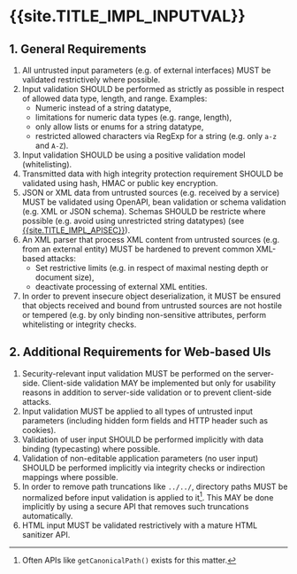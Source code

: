 <title>{{site.TITLE_IMPL_INPUTVAL}</title>

# {{site.TITLE_IMPL_INPUTVAL}}

## 1. General Requirements
1. All untrusted input parameters (e.g. of external interfaces) MUST be validated restrictively where possible.
2. Input validation SHOULD be performed as strictly as possible in respect of allowed data type, length, and range. Examples:
    - Numeric instead of a string datatype,
    - limitations for numeric data types (e.g. range, length),
    - only allow lists or enums for a string datatype,
    - restricted allowed characters via RegExp for a string (e.g. only `a-z` and `A-Z`).
3. Input validation SHOULD be using a positive validation model (whitelisting).
4. Transmitted data with high integrity protection requirement SHOULD be validated using hash, HMAC or public key encryption.
5. JSON or XML data from untrusted sources (e.g. received by a service) MUST be validated using OpenAPI, bean validation or schema validation (e.g. XML or JSON schema). Schemas SHOULD be restricte where possible (e.g. avoid using unrestricted string datatypes) (see [{{site.TITLE_IMPL_APISEC}}]({{site.URL_IMPL_APISEC}})).
6. An XML parser that process XML content from untrusted sources (e.g. from an external entity) MUST be hardened to prevent common XML-based attacks:
    - Set restrictive limits (e.g. in respect of maximal nesting depth or document size),
    - deactivate processing of external XML entities.
7. In order to prevent insecure object deserialization, it MUST be ensured that objects received and bound from untrusted sources are not hostile or tempered (e.g. by only binding non-sensitive attributes, perform whitelisting or integrity checks.

## 2. Additional Requirements for Web-based UIs
1. Security-relevant input validation MUST be performed on the server-side. Client-side validation MAY be implemented but only for usability reasons in addition to server-side validation or to prevent client-side attacks.
2. Input validation MUST be applied to all types of untrusted input parameters (including hidden form fields and HTTP header such as cookies).
3. Validation of user input SHOULD be performed implicitly with data binding (typecasting) where possible.
4. Validation of non-editable application parameters (no user input) SHOULD be performed implicitly via integrity checks or indirection mappings where possible.
5. In order to remove path truncations like `../../`, directory paths MUST be normalized before input validation is applied to it[^1]. This MAY be done implicitly by using a secure API that removes such truncations automatically.
6. HTML input MUST be validated restrictively with a mature HTML sanitizer API.


[^1]: Often APIs like `getCanonicalPath()` exists for this matter.
